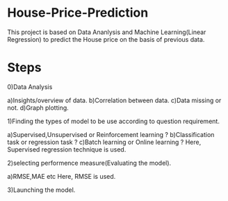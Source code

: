 # House-Price-Prediction
This project is based on Data Ananlysis and Machine Learning(Linear Regression) to predict the House price on the basis of previous data. 
# Steps
0)Data Analysis

  a)Insights/overview of data.
  b)Correlation between data.
  c)Data missing or not.
  d)Graph plotting.
  
1)Finding the types of model to be use according to question requirement.

  a)Supervised,Unsupervised or Reinforcement learning ?
  b)Classification task or regression task ?
  c)Batch learning or Online learning ?
Here, Supervised regression technique is used.

2)selecting performence measure(Evaluating the model).

   a)RMSE,MAE etc
Here, RMSE is used.

3)Launching the model.
